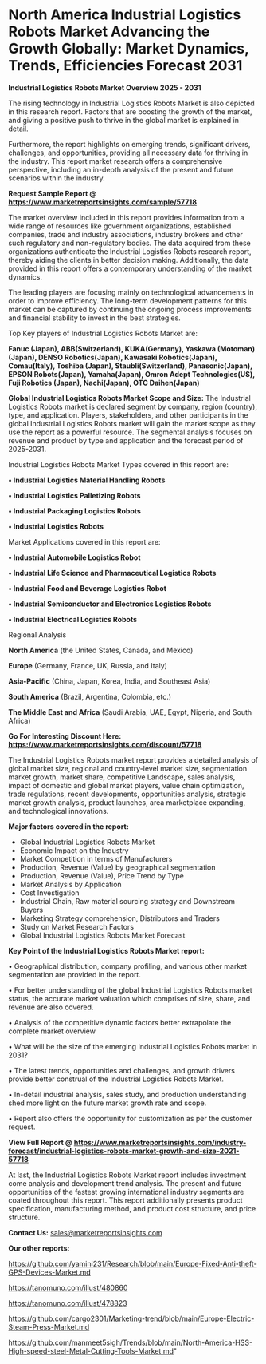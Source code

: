 # North America Industrial Logistics Robots Market Advancing the Growth Globally: Market Dynamics, Trends, Efficiencies Forecast 2031

<Strong> Industrial Logistics Robots Market Overview 2025 - 2031</strong>

The rising technology in Industrial Logistics Robots Market is also depicted in this research report. Factors that are boosting the growth of the market, and giving a positive push to thrive in the global market is explained in detail.

Furthermore, the report highlights on emerging trends, significant drivers, challenges, and opportunities, providing all necessary data for thriving in the industry. This report market research offers a comprehensive perspective, including an in-depth analysis of the present and future scenarios within the industry.

<strong>Request Sample Report @ <a href=https://www.marketreportsinsights.com/sample/57718>https://www.marketreportsinsights.com/sample/57718</a></strong>

The market overview included in this report provides information from a wide range of resources like government organizations, established companies, trade and industry associations, industry brokers and other such regulatory and non-regulatory bodies. The data acquired from these organizations authenticate the Industrial Logistics Robots research report, thereby aiding the clients in better decision making. Additionally, the data provided in this report offers a contemporary understanding of the market dynamics.

The leading players are focusing mainly on technological advancements in order to improve efficiency. The long-term development patterns for this market can be captured by continuing the ongoing process improvements and financial stability to invest in the best strategies.

Top Key players of Industrial Logistics Robots Market are:

<strong>Fanuc (Japan), ABB(Switzerland), KUKA(Germany), Yaskawa (Motoman)(Japan), DENSO Robotics(Japan), Kawasaki Robotics(Japan), Comau(Italy), Toshiba (Japan), Staubli(Switzerland), Panasonic(Japan), EPSON Robots(Japan), Yamaha(Japan), Omron Adept Technologies(US), Fuji Robotics (Japan), Nachi(Japan), OTC Daihen(Japan)</strong>

<strong><b>Global Industrial Logistics Robots Market Scope and Size:</b></strong>
The Industrial Logistics Robots market is declared segment by company, region (country), type, and application. Players, stakeholders, and other participants in the global Industrial Logistics Robots market will gain the market scope as they use the report as a powerful resource. The segmental analysis focuses on revenue and product by type and application and the forecast period of 2025-2031.

Industrial Logistics Robots Market Types covered in this report are:

<strong>• Industrial Logistics Material Handling Robots

• Industrial Logistics Palletizing Robots

• Industrial Packaging Logistics Robots

• Industrial Logistics Robots</strong>

Market Applications covered in this report are:

<strong>• Industrial Automobile Logistics Robot

• Industrial Life Science and Pharmaceutical Logistics Robots

• Industrial Food and Beverage Logistics Robot

• Industrial Semiconductor and Electronics Logistics Robots

• Industrial Electrical Logistics Robots</strong> 

Regional Analysis

<strong>North America</strong> (the United States, Canada, and Mexico)

<strong>Europe</strong> (Germany, France, UK, Russia, and Italy)

<strong>Asia-Pacific</strong> (China, Japan, Korea, India, and Southeast Asia)

<strong>South America</strong> (Brazil, Argentina, Colombia, etc.)

<strong>The Middle East and Africa</strong> (Saudi Arabia, UAE, Egypt, Nigeria, and South Africa)

<strong>Go For Interesting Discount Here: <a href=https://www.marketreportsinsights.com/discount/57718>https://www.marketreportsinsights.com/discount/57718</a></strong>

The Industrial Logistics Robots market report provides a detailed analysis of global market size, regional and country-level market size, segmentation market growth, market share, competitive Landscape, sales analysis, impact of domestic and global market players, value chain optimization, trade regulations, recent developments, opportunities analysis, strategic market growth analysis, product launches, area marketplace expanding, and technological innovations.

<strong><b>Major factors covered in the report:</b></strong>
<ul>
  <li>Global Industrial Logistics Robots Market </li>
  <li>Economic Impact on the Industry</li>
  <li>Market Competition in terms of Manufacturers</li>
  <li>Production, Revenue (Value) by geographical segmentation</li>
  <li>Production, Revenue (Value), Price Trend by Type</li>
  <li>Market Analysis by Application</li>
  <li>Cost Investigation</li>
  <li>Industrial Chain, Raw material sourcing strategy and Downstream Buyers</li>
  <li>Marketing Strategy comprehension, Distributors and Traders</li>
  <li>Study on Market Research Factors</li>
  <li>Global Industrial Logistics Robots Market Forecast</li>
</ul>

<strong><b>Key Point of the Industrial Logistics Robots Market report:</b></strong>

• Geographical distribution, company profiling, and various other market segmentation are provided in the report.

• For better understanding of the global Industrial Logistics Robots market status, the accurate market valuation which comprises of size, share, and revenue are also covered.

• Analysis of the competitive dynamic factors better extrapolate the complete market overview

• What will be the size of the emerging Industrial Logistics Robots market in 2031?

• The latest trends, opportunities and challenges, and growth drivers provide better construal of the Industrial Logistics Robots Market.

• In-detail industrial analysis, sales study, and production understanding shed more light on the future market growth rate and scope.

• Report also offers the opportunity for customization as per the customer request.

<strong><b>View Full Report @ <a href=https://www.marketreportsinsights.com/industry-forecast/industrial-logistics-robots-market-growth-and-size-2021-57718>https://www.marketreportsinsights.com/industry-forecast/industrial-logistics-robots-market-growth-and-size-2021-57718</a></b></strong>


At last, the Industrial Logistics Robots Market report includes investment come analysis and development trend analysis. The present and future opportunities of the fastest growing international industry segments are coated throughout this report. This report additionally presents product specification, manufacturing method, and product cost structure, and price structure.

<strong>Contact Us:</strong>
sales@marketreportsinsights.com

<strong>Our other reports:</strong>

<a href=https://github.com/yamini231/Research/blob/main/Europe-Fixed-Anti-theft-GPS-Devices-Market.md>https://github.com/yamini231/Research/blob/main/Europe-Fixed-Anti-theft-GPS-Devices-Market.md</a>

<a href=https://tanomuno.com/illust/480860>https://tanomuno.com/illust/480860</a>

<a href=https://tanomuno.com/illust/478823>https://tanomuno.com/illust/478823</a>

<a href=https://github.com/cargo2301/Marketing-trend/blob/main/Europe-Electric-Steam-Press-Market.md>https://github.com/cargo2301/Marketing-trend/blob/main/Europe-Electric-Steam-Press-Market.md</a>

<a href=https://github.com/manmeet5sigh/Trends/blob/main/North-America-HSS-High-speed-steel-Metal-Cutting-Tools-Market.md>https://github.com/manmeet5sigh/Trends/blob/main/North-America-HSS-High-speed-steel-Metal-Cutting-Tools-Market.md</a>"
